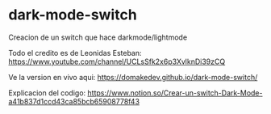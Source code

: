# dark-mode-switch
 Creacion de un switch que hace darkmode/lightmode
 
 Todo el credito es de Leonidas Esteban: https://www.youtube.com/channel/UCLsSfk2x6p3XvlknDi39zCQ

Ve la version en vivo aqui:  https://domakedev.github.io/dark-mode-switch/

Explicacion del codigo: https://www.notion.so/Crear-un-switch-Dark-Mode-a41b837d1ccd43ca85bcb65908778f43
